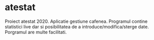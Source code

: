 # atestat
Proiect atestat 2020. Aplicatie gestiune cafenea. Programul contine statistici live dar si posibilitatea de a introduce/modifica/sterge date. Porgramul are multe facilitati.
